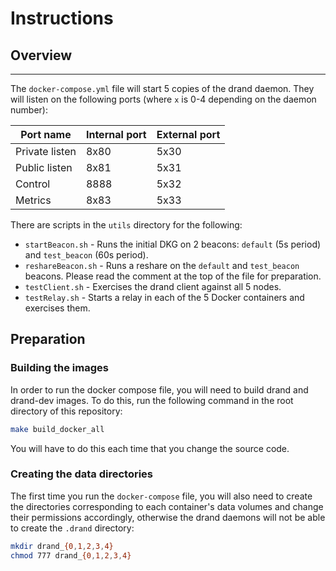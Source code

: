 # Instructions

## Overview

---
The `docker-compose.yml` file will start 5 copies of the drand daemon. They will
listen on the following ports (where `x` is 0-4 depending on the daemon number):

|Port name|Internal port|External port|
|--|--|--|
|Private listen | 8x80 | 5x30 |
|Public listen | 8x81 | 5x31 |
|Control | 8888 | 5x32 |
|Metrics | 8x83 | 5x33 |

There are scripts in the `utils` directory for the following:

* `startBeacon.sh` - Runs the initial DKG on 2 beacons: `default` (5s period) and
  `test_beacon` (60s period).
* `reshareBeacon.sh` - Runs a reshare on the `default` and `test_beacon` beacons.
   Please read the comment at the top of the file for preparation.
* `testClient.sh` - Exercises the drand client against all 5 nodes.
* `testRelay.sh` - Starts a relay in each of the 5 Docker containers and exercises
   them.

## Preparation

### Building the images

In order to run the docker compose file, you will need to build drand and drand-dev
images. To do this, run the following command in the root directory of this repository:

```bash
make build_docker_all
```

You will have to do this each time that you change the source code.

### Creating the data directories

The first time you run the `docker-compose` file, you will also need to create the
directories corresponding to each container's data volumes and change their permissions
accordingly, otherwise the drand daemons will not be able to create the `.drand`
directory:

```bash
mkdir drand_{0,1,2,3,4}
chmod 777 drand_{0,1,2,3,4}
```
